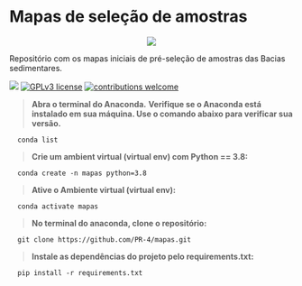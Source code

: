 # Mapas de seleção de amostras

<p align="center">
  <img src="/images/PR4.jpeg" >
</p>

Repositório com os mapas iniciais de pré-seleção de amostras das Bacias sedimentares.

[![](https://img.shields.io/badge/python-3.7+-blue.svg)](https://www.python.org/downloads/release/python-365/) [![GPLv3 license](https://img.shields.io/badge/License-GPLv3-blue.svg)](http://perso.crans.org/besson/LICENSE.html) [![contributions welcome](https://img.shields.io/badge/contributions-welcome-brightgreen.svg?style=flat)](https://github.com/carlosfab/data_science/issues)



> <b>Abra o terminal do Anaconda.</b>
> <b>Verifique se o Anaconda está instalado em sua máquina. Use o comando abaixo para verificar sua versão.</b>
```
  conda list
 ```

 > <b>Crie um ambient virtual (virtual env) com Python == 3.8:</b>
```
  conda create -n mapas python=3.8
 ```
 > <b>Ative o Ambiente virtual (virtual env):</b>
```
  conda activate mapas
``` 
 > <b>No terminal do anaconda, clone o repositório:</b>
```
  git clone https://github.com/PR-4/mapas.git
 ```
 > <b>Instale as dependências do projeto pelo requirements.txt:</b>
```
  pip install -r requirements.txt
 ```
